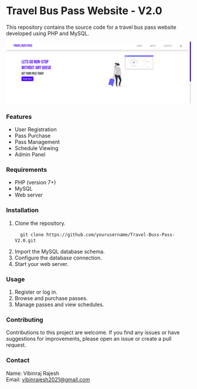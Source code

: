 # **Travel Bus Pass Website - V2.0**<BR>
This repository contains the source code for a travel bus pass website developed using PHP and MySQL.<BR>

![Banner](https://github.com/VibinrajRajesh/Travel-Buss-Pass-V2.0/blob/main/Travel%20Buss%20Pass.png)

### Features<br>
<ul>
  <li>User Registration</li>
  <li>Pass Purchase</li>
  <li>Pass Management</li>
  <li>Schedule Viewing</li>
  <li>Admin Panel</li>
</ul>

### Requirements<br>
<ul>
  <li>PHP (version 7+)</li>
  <li>MySQL</li>
  <li>Web server</li>
</ul>

### Installation<br>
<ol>
  <li>Clone the repository.</li>

  ```
    git clone https://github.com/yourusername/Travel-Buss-Pass-V2.0.git
  ```
  <li>Import the MySQL database schema.</li>
  <li>Configure the database connection.</li>
  <li>Start your web server.</li>
</ol>

### Usage<br>
<ol>
  <li>Register or log in.</li>
  <li>Browse and purchase passes.</li>
  <li>Manage passes and view schedules.</li>
</ol>

### Contributing
Contributions to this project are welcome. If you find any issues or have suggestions for improvements, please open an issue or create a pull request.

### Contact

Name: Vibinraj Rajesh<br>
Email: vibinrajesh2021@gmail.com
